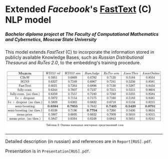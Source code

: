 # Extended _Facebook_'s [FastText](https://github.com/facebookresearch/fastText) (C) NLP model

##### Bachelor diploma project at _The Faculty of Computational Mathematics and Cybernetics, Moscow State University_

This model extends _FastText_ (C) to incorporate the information stored in publicly available Knowledge Bases, such as *Russian Distributional Thesaurus* and *RuTes 2.0*, to the embedding's training procedure.

![Results on *RUSSE (C)* benchmarks](https://github.com/hbq1/Extended_FB_FastText_for_Russian/raw/master/results.png)

--------------------------------------------------------------------------------------------------------------

Detailed description (in russian) and references are in `Report[RUS].pdf`.

Presentation is in `Presentation[RUS].pdf`.